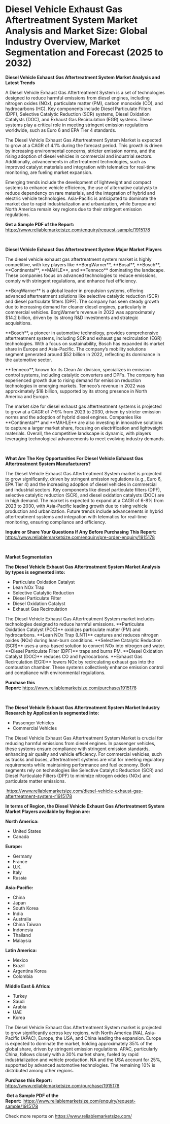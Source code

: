 <p><h1>Diesel Vehicle Exhaust Gas Aftertreatment System Market Analysis and Market Size: Global Industry Overview, Market Segmentation and Forecast (2025 to 2032)</h1></p><p><strong>Diesel Vehicle Exhaust Gas Aftertreatment System Market Analysis and Latest Trends</strong></p>
<p><p>A Diesel Vehicle Exhaust Gas Aftertreatment System is a set of technologies designed to reduce harmful emissions from diesel engines, including nitrogen oxides (NOx), particulate matter (PM), carbon monoxide (CO), and hydrocarbons (HC). Key components include Diesel Particulate Filters (DPF), Selective Catalytic Reduction (SCR) systems, Diesel Oxidation Catalysts (DOC), and Exhaust Gas Recirculation (EGR) systems. These systems play a critical role in meeting stringent emission regulations worldwide, such as Euro 6 and EPA Tier 4 standards.</p><p>The Diesel Vehicle Exhaust Gas Aftertreatment System Market is expected to grow at a CAGR of 4.1% during the forecast period. This growth is driven by increasing environmental concerns, stricter emission norms, and the rising adoption of diesel vehicles in commercial and industrial sectors. Additionally, advancements in aftertreatment technologies, such as improved catalyst materials and integration with telematics for real-time monitoring, are fueling market expansion.</p><p>Emerging trends include the development of lightweight and compact systems to enhance vehicle efficiency, the use of alternative catalysts to reduce dependency on rare materials, and the integration of hybrid and electric vehicle technologies. Asia-Pacific is anticipated to dominate the market due to rapid industrialization and urbanization, while Europe and North America remain key regions due to their stringent emission regulations.</p></p>
<p><strong>Get a Sample PDF of the Report:&nbsp;</strong> <a href="https://www.reliablemarketsize.com/enquiry/request-sample/1915178?utm_campaign=1939&utm_medium=2&utm_source=Github&utm_content=ia&utm_term=24012025&utm_id=diesel-vehicle-exhaust-gas-aftertreatment-system">https://www.reliablemarketsize.com/enquiry/request-sample/1915178</a></p>
<p>&nbsp;</p>
<p><strong>Diesel Vehicle Exhaust Gas Aftertreatment System Major Market Players</strong></p>
<p><p>The diesel vehicle exhaust gas aftertreatment system market is highly competitive, with key players like **BorgWarner**, **Bosal**, **Bosch**, **Continental**, **MAHLE**, and **Tenneco** dominating the landscape. These companies focus on advanced technologies to reduce emissions, comply with stringent regulations, and enhance fuel efficiency.</p><p>**BorgWarner** is a global leader in propulsion systems, offering advanced aftertreatment solutions like selective catalytic reduction (SCR) and diesel particulate filters (DPF). The company has seen steady growth due to increasing demand for cleaner diesel engines, particularly in commercial vehicles. BorgWarner’s revenue in 2022 was approximately $14.2 billion, driven by its strong R&D investments and strategic acquisitions.</p><p>**Bosch**, a pioneer in automotive technology, provides comprehensive aftertreatment systems, including SCR and exhaust gas recirculation (EGR) technologies. With a focus on sustainability, Bosch has expanded its market share in Europe and Asia-Pacific. The company’s mobility solutions segment generated around $52 billion in 2022, reflecting its dominance in the automotive sector.</p><p>**Tenneco**, known for its Clean Air division, specializes in emission control systems, including catalytic converters and DPFs. The company has experienced growth due to rising demand for emission reduction technologies in emerging markets. Tenneco’s revenue in 2022 was approximately $18 billion, supported by its strong presence in North America and Europe.</p><p>The market size for diesel exhaust gas aftertreatment systems is projected to grow at a CAGR of 7-9% from 2023 to 2030, driven by stricter emission norms and the adoption of hybrid diesel engines. Companies like **Continental** and **MAHLE** are also investing in innovative solutions to capture a larger market share, focusing on electrification and lightweight materials. Overall, the competitive landscape is dynamic, with players leveraging technological advancements to meet evolving industry demands.</p></p>
<p>&nbsp;</p>
<p><strong>What Are The Key Opportunities For Diesel Vehicle Exhaust Gas Aftertreatment System Manufacturers?</strong></p>
<p><p>The Diesel Vehicle Exhaust Gas Aftertreatment System market is projected to grow significantly, driven by stringent emission regulations (e.g., Euro 6, EPA Tier 4) and the increasing adoption of diesel vehicles in commercial and industrial sectors. Key components like diesel particulate filters (DPF), selective catalytic reduction (SCR), and diesel oxidation catalysts (DOC) are in high demand. The market is expected to expand at a CAGR of 6-8% from 2023 to 2030, with Asia-Pacific leading growth due to rising vehicle production and urbanization. Future trends include advancements in hybrid aftertreatment systems and integration with telematics for real-time monitoring, ensuring compliance and efficiency.</p></p>
<p><strong>Inquire or Share Your Questions If Any Before Purchasing This Report:</strong> <a href="https://www.reliablemarketsize.com/enquiry/pre-order-enquiry/1915178?utm_campaign=1939&utm_medium=2&utm_source=Github&utm_content=ia&utm_term=24012025&utm_id=diesel-vehicle-exhaust-gas-aftertreatment-system">https://www.reliablemarketsize.com/enquiry/pre-order-enquiry/1915178</a></p>
<p>&nbsp;</p>
<p><strong>Market Segmentation</strong></p>
<p><strong>The Diesel Vehicle Exhaust Gas Aftertreatment System Market Analysis by types is segmented into:</strong></p>
<p><ul><li>Particulate Oxidation Catalyst</li><li>Lean NOx Trap</li><li>Selective Catalytic Reduction</li><li>Diesel Particulate Filter</li><li>Diesel Oxidation Catalyst</li><li>Exhaust Gas Recirculation</li></ul></p>
<p><p>The Diesel Vehicle Exhaust Gas Aftertreatment System market includes technologies designed to reduce harmful emissions. **Particulate Oxidation Catalyst (POC)** oxidizes particulate matter (PM) and hydrocarbons. **Lean NOx Trap (LNT)** captures and reduces nitrogen oxides (NOx) during lean-burn conditions. **Selective Catalytic Reduction (SCR)** uses a urea-based solution to convert NOx into nitrogen and water. **Diesel Particulate Filter (DPF)** traps and burns PM. **Diesel Oxidation Catalyst (DOC)** reduces CO and hydrocarbons. **Exhaust Gas Recirculation (EGR)** lowers NOx by recirculating exhaust gas into the combustion chamber. These systems collectively enhance emission control and compliance with environmental regulations.</p></p>
<p><strong>Purchase this Report:&nbsp;</strong><a href="https://www.reliablemarketsize.com/purchase/1915178?utm_campaign=1939&utm_medium=2&utm_source=Github&utm_content=ia&utm_term=24012025&utm_id=diesel-vehicle-exhaust-gas-aftertreatment-system">https://www.reliablemarketsize.com/purchase/1915178</a></p>
<p>&nbsp;</p>
<p><strong>The Diesel Vehicle Exhaust Gas Aftertreatment System Market Industry Research by Application is segmented into:</strong></p>
<p><ul><li>Passenger Vehicles</li><li>Commercial Vehicles</li></ul></p>
<p><p>The Diesel Vehicle Exhaust Gas Aftertreatment System Market is crucial for reducing harmful emissions from diesel engines. In passenger vehicles, these systems ensure compliance with stringent emission standards, enhancing air quality and vehicle efficiency. For commercial vehicles, such as trucks and buses, aftertreatment systems are vital for meeting regulatory requirements while maintaining performance and fuel economy. Both segments rely on technologies like Selective Catalytic Reduction (SCR) and Diesel Particulate Filters (DPF) to minimize nitrogen oxides (NOx) and particulate matter emissions.</p></p>
<p><a href="https://www.reliablemarketsize.com/diesel-vehicle-exhaust-gas-aftertreatment-system-r1915178?utm_campaign=1939&utm_medium=2&utm_source=Github&utm_content=ia&utm_term=24012025&utm_id=diesel-vehicle-exhaust-gas-aftertreatment-system">&nbsp;https://www.reliablemarketsize.com/diesel-vehicle-exhaust-gas-aftertreatment-system-r1915178</a></p>
<p><strong>In terms of Region, the Diesel Vehicle Exhaust Gas Aftertreatment System Market Players available by Region are:</strong></p>
<p>
    <p> <strong> North America: </strong>
        <ul>
            <li>United States</li>
            <li>Canada</li>
        </ul>
        </p> 
    <p> <strong> Europe: </strong>
        <ul>
            <li>Germany</li>
            <li>France</li>
            <li>U.K.</li>
            <li>Italy</li>
            <li>Russia</li>
        </ul>
        </p> 
    <p> <strong> Asia-Pacific: </strong>
        <ul>
            <li>China</li>
            <li>Japan</li>
            <li>South Korea</li>
            <li>India</li>
            <li>Australia</li>
            <li>China Taiwan</li>
            <li>Indonesia</li>
            <li>Thailand</li>
            <li>Malaysia</li>
        </ul>
        </p> 
    <p> <strong> Latin America: </strong>
        <ul>
            <li>Mexico</li>
            <li>Brazil</li>
            <li>Argentina Korea</li>
            <li>Colombia</li>
        </ul>
        </p> 
    <p> <strong> Middle East & Africa: </strong>
        <ul>
            <li>Turkey</li>
            <li>Saudi</li>
            <li>Arabia</li>
            <li>UAE</li>
            <li>Korea</li>
        </ul>
    </p>
    </p>
<p><p>The Diesel Vehicle Exhaust Gas Aftertreatment System market is projected to grow significantly across key regions, with North America (NA), Asia-Pacific (APAC), Europe, the USA, and China leading the expansion. Europe is expected to dominate the market, holding approximately 35% of the global share, driven by stringent emission regulations. APAC, particularly China, follows closely with a 30% market share, fueled by rapid industrialization and vehicle production. NA and the USA account for 25%, supported by advanced automotive technologies. The remaining 10% is distributed among other regions.</p></p>
<p><strong>Purchase this Report: </strong><a href="https://www.reliablemarketsize.com/purchase/1915178?utm_campaign=1939&utm_medium=2&utm_source=Github&utm_content=ia&utm_term=24012025&utm_id=diesel-vehicle-exhaust-gas-aftertreatment-system">https://www.reliablemarketsize.com/purchase/1915178</a></p>
<p>&nbsp;<strong>Get a Sample PDF of the Report:&nbsp;&nbsp;</strong><a href="https://www.reliablemarketsize.com/enquiry/request-sample/1915178?utm_campaign=1939&utm_medium=2&utm_source=Github&utm_content=ia&utm_term=24012025&utm_id=diesel-vehicle-exhaust-gas-aftertreatment-system">https://www.reliablemarketsize.com/enquiry/request-sample/1915178</a></p>
<p><strong></strong></p>
<p>Check more reports on <a href="https://www.reliablemarketsize.com/?utm_campaign=1939&utm_medium=2&utm_source=Github&utm_content=ia&utm_term=24012025&utm_id=diesel-vehicle-exhaust-gas-aftertreatment-system">https://www.reliablemarketsize.com/</a></p>